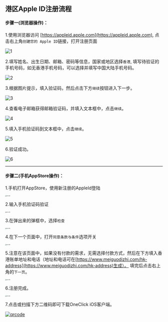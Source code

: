 ## 港区Apple ID注册流程

#### 步骤一(浏览器操作)：

1.使用浏览器访问 [https://appleid.apple.com](https://appleid.apple.com), 点击右上角```创建您的 Apple ID```链接，打开注册页面

![1](static/appleid/1.png)

2.填写姓名、出生日期、邮箱、密码等信息，国家或地区选择```香港```, 填写待验证的手机号码，如无香港手机号码，可以选择并填写中国大陆手机号码。

![2](static/appleid/3.png)

3.根据图片提示，填入验证码，然后点击下方```继续```按钮进入下一步。

![3](static/appleid/4.png)

4.查看电子邮箱获得邮箱验证码，并填入文本框中，点击```继续```。

![4](static/appleid/5.png)

5.填入手机验证码到文本框中，点击```继续```。

![5](static/appleid/6.png)

6.验证成功。

![6](static/appleid/7.png)



----

#### 步骤二(手机AppStore操作)：

1.手机打开AppStore，使用新注册的AppleId登陆

<img src="static/appleid/9.png" alt="qrcode" style="zoom:25%;" />

2.输入手机验证码验证

<img src="static/appleid/10.jpg" alt="qrcode" style="zoom:25%;" />

3.在弹出来的弹框中，选择```检查```

<img src="static/appleid/11.png" alt="qrcode" style="zoom:25%;" />

4.在下一个页面中，打开```同意条款与条件```选项开关

<img src="static/appleid/12.png" alt="qrcode" style="zoom:25%;" />

5.注意在该页面中，如果没有付款的需求，无需选择付款方式，然后在下方填入香港账单地址和电话（地址和电话可在[https://www.meiguodizhi.com/hk-address](https://www.meiguodizhi.com/hk-address)生成）。 填完后点击右上角的```下一页```。

<img src="static/appleid/13.jpg" alt="qrcode" style="zoom:25%;" />

6.注册完成。

<img src="static/appleid/14.png" alt="qrcode" style="zoom:25%;" />

7.点击或扫描下方二维码即可下载OneClick iOS客户端。

[![qrcode](static/qrcode.png)](https://apps.apple.com/app/id1545555197)
